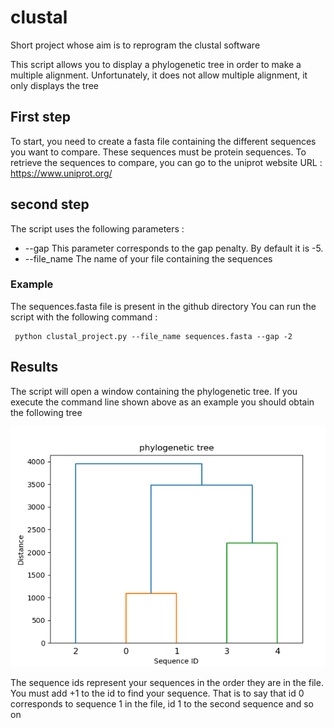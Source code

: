 # clustal
Short project whose aim is to reprogram the clustal software

This script allows you to display a phylogenetic tree in order to make a multiple alignment.
Unfortunately, it does not allow multiple alignment, it only displays the tree

## First step 

To start, you need to create a fasta file containing the different sequences you want to compare.
These sequences must be protein sequences.
To retrieve the sequences to compare, you can go to the uniprot website
URL : https://www.uniprot.org/

## second step
The script uses the following parameters : 

- --gap  This parameter corresponds to the gap penalty. By default it is -5.
- --file_name The name of your file containing the sequences

### Example

The sequences.fasta file is present in the github directory
You can run the script with the following command : 
```{R}
 python clustal_project.py --file_name sequences.fasta --gap -2
```

## Results

The script will open a window containing the phylogenetic tree.
If you execute the command line shown above as an example you should obtain the following tree

![front-page](phylogenetic_tree.png)


The sequence ids represent your sequences in the order they are in the file.
You must add +1 to the id to find your sequence.
That is to say that id 0 corresponds to sequence 1 in the file, id 1 to the second sequence and so on
